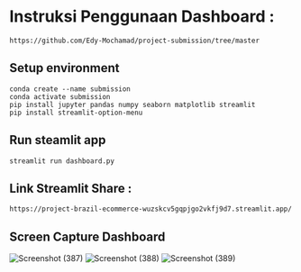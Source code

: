 # Instruksi Penggunaan Dashboard :
```
https://github.com/Edy-Mochamad/project-submission/tree/master
```
## Setup environment
```
conda create --name submission
conda activate submission
pip install jupyter pandas numpy seaborn matplotlib streamlit
pip install streamlit-option-menu
```

## Run steamlit app
```
streamlit run dashboard.py
```

## Link Streamlit Share :
```
https://project-brazil-ecommerce-wuzskcv5gqpjgo2vkfj9d7.streamlit.app/
```

## Screen Capture Dashboard
![Screenshot (387)](https://github.com/Edy-Mochamad/project-submission/assets/81341893/3d77662a-38ce-436b-bb1a-ef38ad20c954)
![Screenshot (388)](https://github.com/Edy-Mochamad/project-submission/assets/81341893/5411188f-1d54-4747-96dd-7fcaddec0e7f)
![Screenshot (389)](https://github.com/Edy-Mochamad/project-submission/assets/81341893/55737bc7-801e-49e3-86b1-c744d9141d0d)
